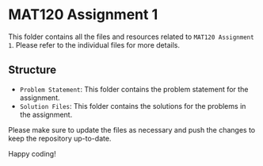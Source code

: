 # MAT120 Assignment 1

This folder contains all the files and resources related to `MAT120 Assignment 1`. Please refer to the individual files for more details.

## Structure
- `Problem Statement`: This folder contains the problem statement for the assignment.
- `Solution Files`: This folder contains the solutions for the problems in the assignment.

Please make sure to update the files as necessary and push the changes to keep the repository up-to-date.

Happy coding!

